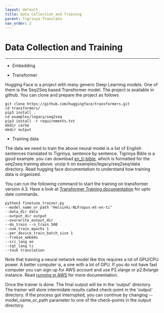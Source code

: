 ```yaml
---
layout: default
title: Data Collection and Training
parent: Tigrinya Translate
nav_order: 2
---
```

# Data Collection and Training
---
* Embedding

* Transformer

Hugging Face is a project with many generic Deep Learning models. One of them is the Seq2Seq based Transformer model. The project is available in
 github. You can clone and prepare the project as follows

```
git clone https://github.com/huggingface/transformers.git
cd transformers/
pip3 install .
cd examples/legacy/seq2seq
pip3 install -r requirements.txt
mkdir cache
mkdir output
```


* Training data

The data we need to train the above neural model is a list of English sentences translated to Tigrinya, sentence by sentence.
Tigrinya Bible is a good example.
you can download [en_ti-bible](https://bible.geezexperience.com/tigrinya/download/en-ti-bible-training.zip), which is formatted for the seq2seq training above.
unzip it on examples/legacy/seq2seq/data directory.   Read hugging face documentation to understand how training data is organized.

 You can run the following command to start the training on transformer version 4.3. Have a look at [Transformer Training documentation](https://huggingface.co/transformers/v4.3.0/main_classes/trainer.html#seq2seqtrainer)
 for upto date commands.
```
python3 finetune_trainer.py
--model_name_or_path "Helsinki-NLP/opus-mt-en-ti"
--data_dir data
--output_dir output
--overwrite_output_dir
--do_train --n_train 500
--num_train_epochs 1
--per_device_train_batch_size 1
--freeze_embeds
--src_lang en
--tgt_lang ti
--task translation
```
Note that training a neural network model like this requires a lot of GPU/CPU power. A better computer is, a one with a lot of GPU.
If you do not have fast computer you can sign up for AWS account and use P2.xlarge or p2.8xlarge instance.
Read [running in AWS](https://course.fast.ai/start_aws) for more documentation.

Once the trainer is done. The final output will be in the 'output' directory. The trainer will store intermidate results called check-point in the 'output' directory.
 If the process got interrupted, you can continue by
changing --model_name_or_path parameter to one of the check-points in the output directory.

